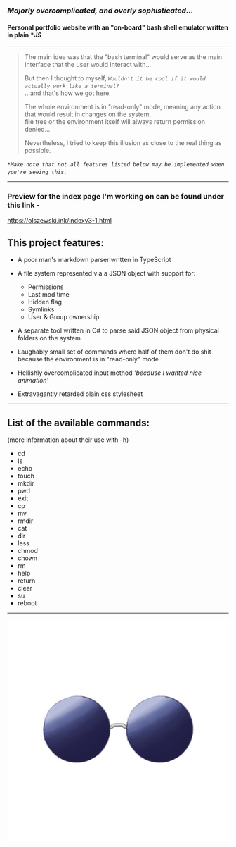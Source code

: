 ### ***Majorly overcomplicated, and overly sophisticated...***
#### Personal portfolio website with an "on-board" **bash** shell emulator written in plain **JS*

---



>The main idea was that the "bash terminal" would serve
>as the main interface that the user would interact with...
>
>But then I thought to myself, *`Wouldn't it be cool if it would actually work like a terminal?`* </br>
>...and that's how we got here.
>
>The whole environment is in "read-only" mode, meaning any action that would result in changes on the system, </br> 
>file tree or the environment itself will always return permission denied...
>
>Nevertheless, I tried to keep this illusion as close to the real thing as possible.

*`*Make note that not all features listed below may be implemented when you're seeing this.`*

---

### Preview for the index page I'm working on can be found under this link -
https://olszewski.ink/indexv3-1.html


## This project features:
- A poor man's markdown parser written in TypeScript
- A file system represented via a JSON object with support for:
  - Permissions
  - Last mod time
  - Hidden flag
  - Symlinks
  - User & Group ownership
    
- A separate tool written in C# to parse said JSON object from physical folders on the system
- Laughably small set of commands where half of them don't do shit because the environment is in "read-only" mode
- Hellishly overcomplicated input method *'because I wanted nice animation'*
- Extravagantly retarded plain css stylesheet

---

## List of the available commands:
(more information about their use with -h)

- cd
- ls
- echo
- touch
- mkdir
- pwd
- exit
- cp
- mv
- rmdir
- cat
- dir
- less
- chmod
- chown
- rm
- help
- return
- clear
- su
- reboot
---

 ![Favicon of the website](/favico.png)

